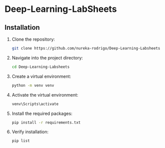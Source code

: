 # Deep-Learning-LabSheets

## Installation

1. Clone the repository:
    ```sh
    git clone https://github.com/nureka-rodrigo/Deep-Learning-Labsheets.git
    ```

2. Navigate into the project directory:
    ```sh
    cd Deep-Learning-Labsheets
    ```

3. Create a virtual environment:
    ```sh
    python -m venv venv
    ```

4. Activate the virtual environment:
    ```sh
    venv\Scripts\activate
    ```

5. Install the required packages:
    ```sh
    pip install -r requirements.txt
    ```
   
6. Verify installation:
    ```sh
    pip list
    ```
